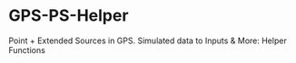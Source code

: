 # GPS-PS-Helper
Point + Extended Sources in GPS. Simulated data to Inputs &amp; More: Helper Functions
